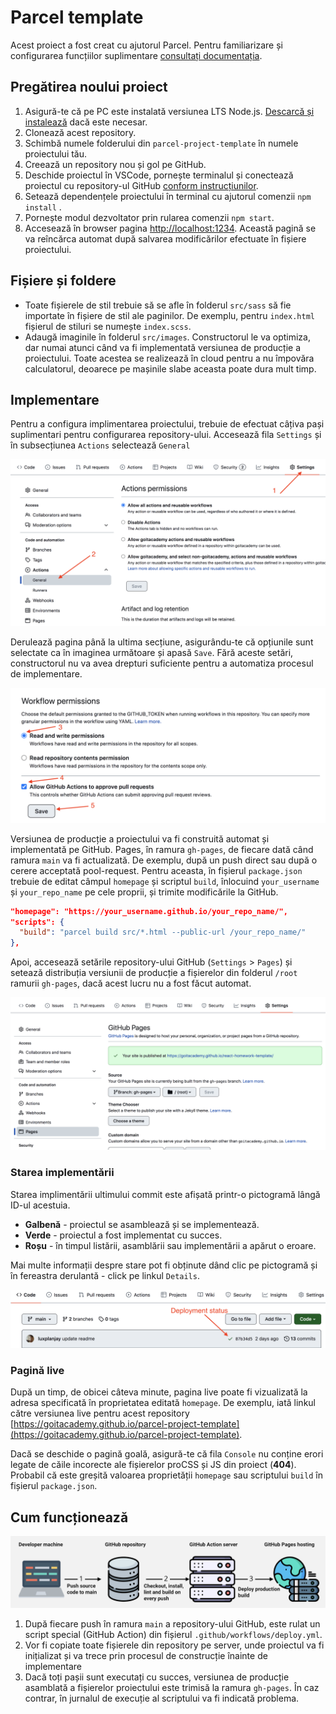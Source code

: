 # Parcel template

Acest proiect a fost creat cu ajutorul Parcel. Pentru familiarizare și configurarea funcțiilor suplimentare [consultați documentația](https://parceljs.org/).

## Pregătirea noului proiect

1. Asigură-te că pe PC este instalată versiunea LTS Node.js.
   [Descarcă și instalează](https://nodejs.org/en/) dacă este necesar.
2. Clonează acest repository.
3. Schimbă numele folderului din `parcel-project-template` în numele proiectului tău.
4. Creează un repository nou și gol pe GitHub.
5. Deschide proiectul în VSCode, pornește terminalul și conectează proiectul cu repository-ul GitHub
   [conform instrucțiunilor](https://docs.github.com/en/get-started/getting-started-with-git/managing-remote-repositories#changing-a-remote-repositorys-url).
6. Setează dependențele proiectului în terminal cu ajutorul comenzii `npm install` .
7. Pornește modul dezvoltator prin rularea comenzii `npm start`.
8. Accesează  în browser pagina [http://localhost:1234](http://localhost:1234).
   Această pagină se va reîncărca automat după salvarea modificărilor efectuate în fișiere proiectului.

## Fișiere și foldere

- Toate fișierele de stil trebuie să se afle în folderul `src/sass` să fie importate în fișiere de stil ale paginilor. De exemplu, pentru `index.html` fișierul de stiluri se numește
  `index.scss`.
- Adaugă imaginile în folderul `src/images`. Constructorul le va optimiza, dar numai atunci când va fi implementată versiunea de producție a proiectului. Toate acestea se realizează în cloud pentru a nu împovăra calculatorul, deoarece pe mașinile slabe aceasta poate dura mult timp. 

## Implementare
Pentru a configura implimentarea proiectului, trebuie de efectuat câțiva pași suplimentari pentru configurarea repository-ului. Accesează fila `Settings` și în subsecțiunea `Actions` selectează `General`

![GitHub actions settings](./assets/actions-config-step-1.png)

Derulează pagina până la ultima secțiune, asigurându-te că opțiunile sunt selectate ca în imaginea următoare și apasă `Save`. Fără aceste setări, constructorul nu va avea drepturi suficiente pentru a automatiza procesul de implementare.

![GitHub actions settings](./assets/actions-config-step-2.png)

Versiunea de producție a proiectului va fi construită automat și implementată pe GitHub. Pages, în ramura `gh-pages`, de fiecare dată când ramura `main` va fi actualizată. De exemplu,
după un push direct sau după o cerere acceptată pool-request. Pentru aceasta, în fișierul
`package.json` trebuie de editat câmpul `homepage` și scriptul `build`, înlocuind
`your_username` și `your_repo_name` pe cele proprii, și trimite modificările la GitHub.

```json
"homepage": "https://your_username.github.io/your_repo_name/",
"scripts": {
  "build": "parcel build src/*.html --public-url /your_repo_name/"
},
```

Apoi, accesează setările repository-ului GitHub (`Settings` > `Pages`) și setează distribuția versiunii de producție a fișierelor din folderul `/root` ramurii `gh-pages`, dacă acest lucru nu a fost făcut automat.

![GitHub Pages settings](./assets/repo-settings.png)

### Starea implementării

Starea implimentării ultimului commit este afișată printr-o pictogramă lângă ID-ul acestuia.

- **Galbenă** - proiectul se asamblează și se implementează.
- **Verde** - proiectul a fost implementat cu succes.
- **Roșu** - în timpul listării, asamblării sau implementării a apărut o eroare.

Mai multe informații despre stare pot fi obținute dând clic pe pictogramă și în fereastra derulantă - click pe linkul  `Details`.

![Deployment status](./assets/status.png)

### Pagină live

După un timp, de obicei câteva minute, pagina live poate fi vizualizată la adresa specificată în proprietatea editată `homepage`. De exemplu, iată linkul către versiunea live pentru acest repository
[https://goitacademy.github.io/parcel-project-template](https://goitacademy.github.io/parcel-project-template).

Dacă se deschide o pagină goală, asigură-te că fila `Console` nu conține erori legate de căile incorecte ale fișierelor proCSS și JS din proiect (**404**). Probabil că este greșită valoarea proprietății `homepage` sau scriptului `build` în fișierul `package.json`.

## Cum funcționează

![How it works](./assets/how-it-works.png)

1. După fiecare push în ramura `main` a repository-ului GitHub, este rulat un script special (GitHub Action) din fișierul `.github/workflows/deploy.yml`.
2. Vor fi copiate toate fișierele din repository pe server, unde proiectul va fi inițializat și va trece prin procesul de construcție înainte de implementare
3. Dacă toți pașii sunt executați cu succes, versiunea de producție asamblată a fișierelor proiectului este trimisă la ramura `gh-pages`. În caz contrar, în jurnalul de execuție al scriptului va fi indicată problema.

